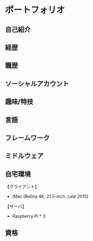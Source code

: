 # ポートフォリオ

## 自己紹介

## 経歴

## 職歴

## ソーシャルアカウント

## 趣味/特技

## 言語

## フレームワーク

## ミドルウェア

## 自宅環境
【クライアント】
* iMac (Retina 4K, 21.5-inch, Late 2015)
 
【サーバ】
* Raspberry Pi * 3


## 資格
